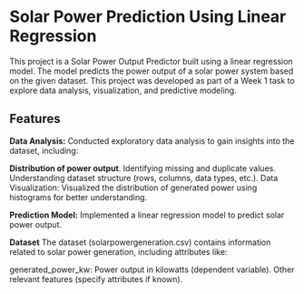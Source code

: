 # **Solar Power Prediction Using Linear Regression**

This project is a Solar Power Output Predictor built using a linear regression model. The model predicts the power output of a solar power system based on the given dataset. This project was developed as part of a Week 1 task to explore data analysis, visualization, and predictive modeling.

## Features
**Data Analysis:**
Conducted exploratory data analysis to gain insights into the dataset, including:

**Distribution of power output**.
Identifying missing and duplicate values.
Understanding dataset structure (rows, columns, data types, etc.).
Data Visualization:
Visualized the distribution of generated power using histograms for better understanding.

**Prediction Model:**
Implemented a linear regression model to predict solar power output.

**Dataset**
The dataset (solarpowergeneration.csv) contains information related to solar power generation, including attributes like:

generated_power_kw: Power output in kilowatts (dependent variable).
Other relevant features (specify attributes if known).
